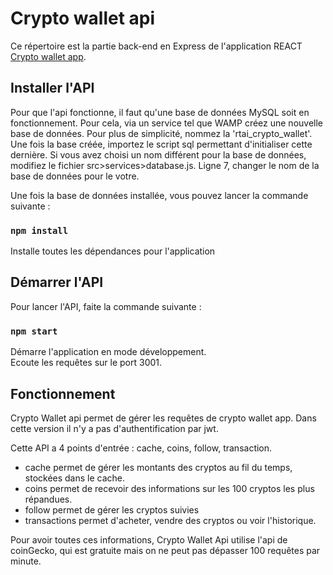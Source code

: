 # Crypto wallet api

Ce répertoire est la partie back-end en Express de l'application REACT [Crypto wallet app](https://github.com/Jef-io/crypto-wallet-app).

## Installer l'API

Pour que l'api fonctionne, il faut qu'une base de données MySQL soit en fonctionnement.
Pour cela, via un service tel que WAMP créez une nouvelle base de données. Pour plus de simplicité, nommez la 'rtai_crypto_wallet'. Une fois la base créée, importez le script sql permettant d'initialiser cette dernière. Si vous avez choisi un nom différent pour la base de données, modifiez le fichier src>services>database.js. Ligne 7, changer le nom de la base de données pour le votre.

Une fois la base de données installée, vous pouvez lancer la commande suivante :

### `npm install`

Installe toutes les dépendances pour l'application

## Démarrer l'API

Pour lancer l'API, faite la commande suivante :

### `npm start`

Démarre l'application en mode développement.\
Ecoute les requêtes sur le port 3001.

## Fonctionnement

Crypto Wallet api permet de gérer les requêtes de crypto wallet app.
Dans cette version il n'y a pas d'authentification par jwt.

Cette API a 4 points d'entrée : cache, coins, follow, transaction.

- cache permet de gérer les montants des cryptos au fil du temps, stockées dans le cache.
- coins permet de recevoir des informations sur les 100 cryptos les plus répandues.
- follow permet de gérer les cryptos suivies
- transactions permet d'acheter, vendre des cryptos ou voir l'historique.

Pour avoir toutes ces informations, Crypto Wallet Api utilise l'api de coinGecko, qui est gratuite mais on ne peut pas dépasser 100 requêtes par minute.
